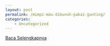 ```yaml
---
layout: post
permalink: /mimpi-mau-dibunuh-pakai-gunting/
categories:
    - Uncategorized
---
```


[Baca Selengkapnya](/06)
